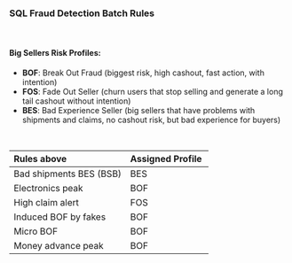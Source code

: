 ### SQL Fraud Detection Batch Rules

<br>

#### Big Sellers Risk Profiles:
- **BOF**: Break Out Fraud (biggest risk, high cashout, fast action, with intention)  
- **FOS**: Fade Out Seller (churn users that stop selling and generate a long tail cashout without intention)  
- **BES**: Bad Experience Seller (big sellers that have problems with shipments and claims, no cashout risk, but bad experience for buyers)

<br>

| Rules above             | Assigned Profile |
|:------------------------|:-----------------|
| Bad shipments BES (BSB) | BES              |
| Electronics peak        | BOF              |
| High claim alert        | FOS              |
| Induced BOF by fakes    | BOF              |
| Micro BOF               | BOF              |
| Money advance peak      | BOF              |
